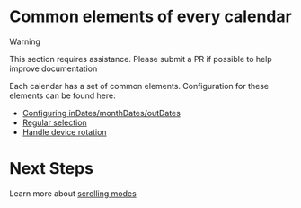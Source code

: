 # Common elements of every calendar

> [!WARNING]
> This section requires assistance. Please submit a PR if possible to help improve documentation

Each calendar has a set of common elements. Configuration for these elements can be found here:

- [Configuring inDates/monthDates/outDates]()
- [Regular selection](./regular-selection/Regular%20Selection.md)
- [Handle device rotation](./device-rotation/Handling%20Device%20Rotation.md)

# Next Steps

Learn more about [scrolling modes](../scrolling-modes/Scrolling%20Modes.md)
